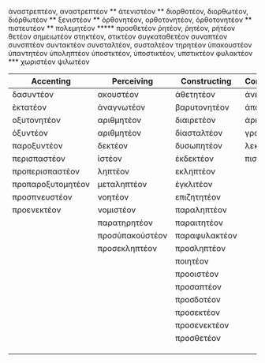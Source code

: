 
ἀναστρεπτέον, αναστρεπτέον **
ἀτενιστέον **
διορθοτέον, διορθωτέον, διὀρθωτέον **
ξενιστέον **
ὀρθονητέον, ορθοτονητέον, ὀρθοτονητέον **
πιστευτέον **
πολεμητέον *****
προσθετέον
ῥητέον, ῥητέον, ρἡτέον
θετέον
σημειωτέον
στηκτέον, στικτέον
συγκαταθετέον
συναπτέον
συνσπτέον
συντακτέον
συνσταλτέον, συσταλτέον
τηρητέον
ὑπακουστέον
ὑπαντητέον
ὑποληπτέον
ὑποστκτέον, ὑποστικτέον, υπστικτέον
φυλακτέον ***
χωριστέον
ψιλωτέον


| Accenting         |     Perceiving      |    Constructing     |  Communicating  |
|-------------------|---------------------|---------------------|-----------------|
| δασυντέον         | ακουστέον           | ἀθετητέον           | ἀνενεκτέον      |
| ἐκτατέον          | ἀναγνωτέον          | βαρυτονητέον        | ἀποδοτέον       |
| οξυτονητέον       | αριθμητέον          | διαιρετέον          | ἀρκτέον         |
| ὀξυντέον          | αριθμητέον          | δίασταλτέον         | γραπτέον        |
| παροξυντέον       | δεκτέον             | δυσωπητέον          | λεκτέον         |
| περισπαστέον      | ἰστέον              | ἐκδεκτέον           | πιστέον         |
| προπερισπαστέον   | ληπτέον             | εκληπτέον           |                 |
| προπαροξυτομητέον | μεταληπτέον         | ἐγκλιτέον           |                 |
| προσπνευστέον     | νοητέον             | επιζητητέον         |                 |
| προενεκτέον       | νομιστέον           | παραληπτέον         |                 |
|                   | παρατηρητέον        | παραιτητέον         |                 |
|                   | προσὑπακούστέον     | παραφυλακτέον       |                 |
|                   | προσεκληπτέον       | προσληπτέον         |                 |
|                   |                     | ποιητέον            |                 |
|                   |                     | προοιστέον          |                 |
|                   |                     | προσαπτέον          |                 |
|                   |                     | προσδοτέον          |                 |
|                   |                     | προσεκτέον          |                 |
|                   |                     | προσενεκτέον        |                 |
|                   |                     | προσθετέον          |                 |
|                   |                     |                     |                 |
|                   |                     |                     |                 |
|                   |                     |                     |                 |

